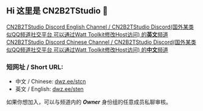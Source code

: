 ## Hi 这里是 CN2B2TStudio 👋


[CN2B2TStudio Discord English Channel / CN2B2TStudio Discord(国外某类似QQ频道社交平台 可以通过Watt Toolkit修改Host访问) 的**英文**频道](https://discord.gg/Zjfj83pxyc)[CN2B2TStudio Discord Chinese Channel / CN2B2TStudio Discord(国外某类似QQ频道社交平台 可以通过Watt Toolkit修改Host访问) 的**中文**频道](https://discord.gg/w473CyZbCN)

### 短网址 / Short URL: 
- 中文 / Chinese: [dwz.ee/stcn](https://dwz.ee/stcn)
- 英文 / English: [dwz.ee/sten](https://dwz.ee/sten)

如果你想加入，可以与频道内的 ***Owner*** 身份组的任意成员私聊审核。
